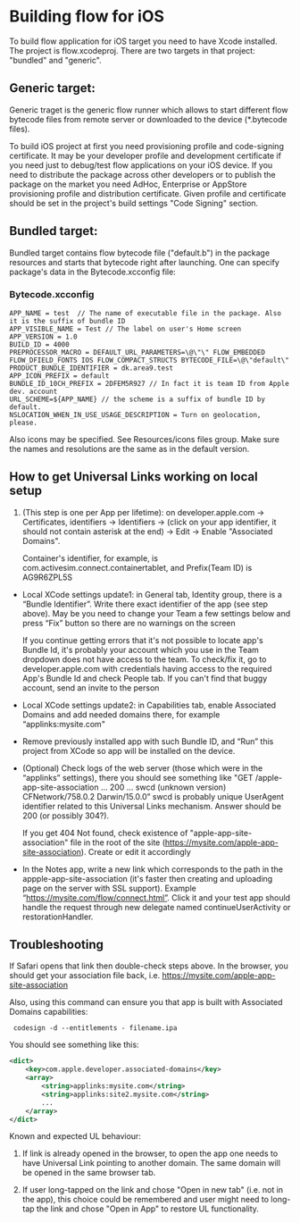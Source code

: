 # Building flow for iOS

To build flow application for iOS target you need to have Xcode installed.
The project is flow.xcodeproj. There are two targets in that project: "bundled" and "generic".

## Generic target:

Generic traget is the generic flow runner which allows to start different flow bytecode files from remote 
server or downloaded to the device (*.bytecode files).

To build iOS project at first you need provisioning profile and code-signing certificate. It may be your developer profile 
and development certificate if you need just to debug/test flow applications on your iOS device. If you need to distribute the 
package across other developers or to publish the package on the market you need AdHoc, Enterprise or AppStore provisioning profile and distribution certificate. Given profile and certificate should be set in the project's build settings "Code Signing"
section.

## Bundled target:

Bundled target contains flow bytecode file ("default.b") in the package resources and starts that bytecode right after launching.
One can specify package's data in the Bytecode.xcconfig file:

### Bytecode.xcconfig
    APP_NAME = test  // The name of executable file in the package. Also it is the suffix of bundle ID
    APP_VISIBLE_NAME = Test // The label on user's Home screen
    APP_VERSION = 1.0
    BUILD_ID = 4000 
    PREPROCESSOR_MACRO = DEFAULT_URL_PARAMETERS=\@\"\" FLOW_EMBEDDED FLOW_DFIELD_FONTS IOS FLOW_COMPACT_STRUCTS BYTECODE_FILE=\@\"default\"
    PRODUCT_BUNDLE_IDENTIFIER = dk.area9.test
    APP_ICON_PREFIX = default
    BUNDLE_ID_10CH_PREFIX = 2DFEM5R927 // In fact it is team ID from Apple dev. account
    URL_SCHEME=${APP_NAME} // the scheme is a suffix of bundle ID by default. 
    NSLOCATION_WHEN_IN_USE_USAGE_DESCRIPTION = Turn on geolocation, please.

Also icons may be specified. See Resources/icons files group. Make sure the names and resolutions are the same as in the default
version.

## How to get Universal Links working on local setup

1. (This step is one per App per lifetime): on developer.apple.com -> Certificates, identifiers -> Identifiers -> (click on your app identifier, it should not contain asterisk at the end) -> Edit -> Enable "Associated Domains". 

	Container's identifier, for example, is com.activesim.connect.containertablet, and Prefix(Team ID) is AG9R6ZPL5S

* Local XCode settings update1: in General tab, Identity group, there is a “Bundle Identifier”. Write there exact identifier of the app (see step above). May be you need to change your Team a few settings below and press “Fix” button so there are no warnings on the screen

	If you continue getting errors that it's not possible to locate app's Bundle Id, it's probably your account which you use in the Team dropdown does not have access to the team. To check/fix it, go to developer.apple.com with credentials having access to the required App's Bundle Id and check People tab. If you can't find that buggy account, send an invite to the person

* Local XCode settings update2: in Capabilities tab, enable Associated Domains and add needed domains there, for example “applinks:mysite.com"

* Remove previously installed app with such Bundle ID, and “Run” this project from XCode so app will be installed on the device. 

* (Optional) Check logs of the web server (those which were in the “applinks” settings), there you should see something like "GET /apple-app-site-association … 200 … swcd (unknown version) CFNetwork/758.0.2 Darwin/15.0.0” swcd is probably unique UserAgent identifier related to this Universal Links mechanism. Answer should be 200 (or possibly 304?).

  If you get 404 Not found, check existence of "apple-app-site-association" file in the root of the site (https://mysite.com/apple-app-site-association). Create or edit it accordingly
* In the Notes app, write a new link which corresponds to the path in the appple-app-site-association (it's faster then creating and uploading page on the server with SSL support). Example “https://mysite.com/flow/connect.html”. Click it and your test app should handle the request through new delegate named continueUserActivity or restorationHandler.

## Troubleshooting
 If Safari opens that link then double-check steps above.
 In the browser, you should get your association file back, i.e. https://mysite.com/apple-app-site-association

 Also, using this command can ensure you that app is built with Associated Domains capabilities:
```
 codesign -d --entitlements - filename.ipa
```

 You should see something like this:
```xml
<dict>
    <key>com.apple.developer.associated-domains</key>
    <array>
        <string>applinks:mysite.com</string>
        <string>applinks:site2.mysite.com</string>
        ...
    </array>
</dict>
```

Known and expected UL behaviour:

1. If link is already opened in the browser, to open the app one needs to have Universal Link pointing to another domain. The same domain will be opened in the same browser tab.

2. If user long-tapped on the link and chose "Open in new tab" (i.e. not in the app), this choice could be remembered and user might need to long-tap the link and chose "Open in App" to restore UL functionality.
